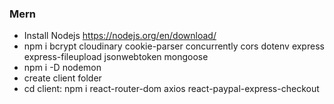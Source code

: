 ### Mern
- Install Nodejs https://nodejs.org/en/download/
- npm i bcrypt cloudinary cookie-parser concurrently cors dotenv express express-fileupload jsonwebtoken mongoose
- npm i -D nodemon
- create client folder 
- cd client: npm i react-router-dom axios react-paypal-express-checkout
